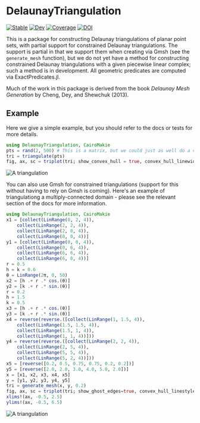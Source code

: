 # DelaunayTriangulation

[![Stable](https://img.shields.io/badge/docs-stable-blue.svg)](https://DanielVandH.github.io/DelaunayTriangulation.jl/stable/)
[![Dev](https://img.shields.io/badge/docs-dev-blue.svg)](https://DanielVandH.github.io/DelaunayTriangulation.jl/dev/)
[![Coverage](https://codecov.io/gh/DanielVandH/DelaunayTriangulation.jl/branch/main/graph/badge.svg)](https://codecov.io/gh/DanielVandH/DelaunayTriangulation.jl)
[![DOI](https://zenodo.org/badge/540660309.svg)](https://zenodo.org/badge/latestdoi/540660309)

This is a package for constructing Delaunay triangulations of planar point sets, with partial support for constrained Delaunay triangulations. The support is partial in that we support them when creating via Gmsh (see the `generate_mesh` function), but we do not yet have a method for constructing constrained Delaunay triangulations with a given piecewise linear complex; such a method is in development. All geometric predicates are computed via ExactPredicates.jl.

Much of the work in this package is derived from the book *Delaunay Mesh Generation* by Cheng, Dey, and Shewchuk (2013).

## Example

Here we give a simple example, but you should refer to the docs or tests for more details.

```julia
using DelaunayTriangulation, CairoMakie
pts = rand(2, 500) # This is a matrix, but we could just as well do a vector of vectors or a vector of tuples
tri = triangulate(pts)
fig, ax, sc = triplot(tri; show_convex_hull = true, convex_hull_linewidth=4)
```

![A triangulation](https://github.com/DanielVandH/DelaunayTriangulation.jl/blob/main/test/figures/custom_interface_testing.png?raw=true)

You can also use Gmsh for constrained triangulations (support for this without having to rely on Gmsh is coming). Here's an example of triangulationg a multiply-connected domain - please see the relevant section of the docs for more information.

```julia
using DelaunayTriangulation, CairoMakie
x1 = [collect(LinRange(0, 2, 4)),
    collect(LinRange(2, 2, 4)),
    collect(LinRange(2, 0, 4)),
    collect(LinRange(0, 0, 4))]
y1 = [collect(LinRange(0, 0, 4)),
    collect(LinRange(0, 6, 4)),
    collect(LinRange(6, 6, 4)),
    collect(LinRange(6, 0, 4))]
r = 0.5
h = k = 0.6
θ = LinRange(2π, 0, 50)
x2 = [h .+ r .* cos.(θ)]
y2 = [k .+ r .* sin.(θ)]
r = 0.2
h = 1.5
k = 0.5
x3 = [h .+ r .* cos.(θ)]
y3 = [k .+ r .* sin.(θ)]
x4 = reverse(reverse.([collect(LinRange(1, 1.5, 4)),
    collect(LinRange(1.5, 1.5, 4)),
    collect(LinRange(1.5, 1, 4)),
    collect(LinRange(1, 1, 4))]))
y4 = reverse(reverse.([collect(LinRange(2, 2, 4)),
    collect(LinRange(2, 5, 4)),
    collect(LinRange(5, 5, 4)),
    collect(LinRange(5, 2, 4))]))
x5 = [reverse([0.2, 0.5, 0.75, 0.75, 0.2, 0.2])]
y5 = [reverse([2.0, 2.0, 3.0, 4.0, 5.0, 2.0])]
x = [x1, x2, x3, x4, x5]
y = [y1, y2, y3, y4, y5]
tri = generate_mesh(x, y, 0.2)
fig, ax, sc = triplot(tri; show_ghost_edges=true, convex_hull_linestyle=:solid, convex_hull_linewidth=4)
xlims!(ax, -0.5, 2.5)
ylims!(ax, -0.5, 6.5)
```

![A triangulation](https://github.com/DanielVandH/DelaunayTriangulation.jl/blob/main/test/figures/gmsh_example_3.png?raw=true)